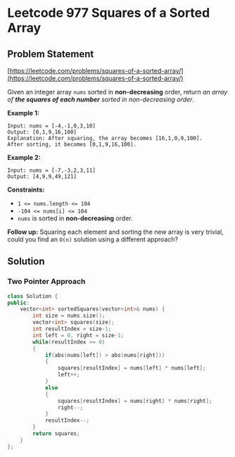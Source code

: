 # Leetcode 977 Squares of a Sorted Array

## Problem Statement

[https://leetcode.com/problems/squares-of-a-sorted-array/](https://leetcode.com/problems/squares-of-a-sorted-array/)

Given an integer array `nums` sorted in **non-decreasing** order, return _an array of **the squares of each number** sorted in non-decreasing order_.

**Example 1:**

```
Input: nums = [-4,-1,0,3,10]
Output: [0,1,9,16,100]
Explanation: After squaring, the array becomes [16,1,0,9,100].
After sorting, it becomes [0,1,9,16,100].
```

**Example 2:**

```
Input: nums = [-7,-3,2,3,11]
Output: [4,9,9,49,121]
```

**Constraints:**

* `1 <= nums.length <= 104`
* `-104 <= nums[i] <= 104`
* `nums` is sorted in **non-decreasing** order.

&#x20; **Follow up:** Squaring each element and sorting the new array is very trivial, could you find an `O(n)` solution using a different approach?

## Solution

### Two Pointer Approach

```cpp
class Solution {
public:
    vector<int> sortedSquares(vector<int>& nums) {
        int size = nums.size();
        vector<int> squares(size);
        int resultIndex = size-1;
        int left = 0, right = size-1;
        while(resultIndex >= 0)
        {
            if(abs(nums[left]) > abs(nums[right]))
            {
                squares[resultIndex] = nums[left] * nums[left];
                left++;
            }
            else
            {
                squares[resultIndex] = nums[right] * nums[right];
                right--;
            }
            resultIndex--;
        }
        return squares;
    }
};
```
